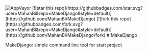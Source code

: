 <img alt="AppVeyor" src="https://badgen.net/badge/build/on%20development/green">
[![star this repo](https://githubbadges.com/star.svg?user=MahanBi&repo=MakeDjango&style=default)](https://github.com/MahanBi/MakeDjango)
[![fork this repo](https://githubbadges.com/fork.svg?user=MahanBi&repo=MakeDjango&style=default)](https://github.com/MahanBi/MakeDjango/fork)
# MakeDjango
 
MakeDjango: simple command line tool for start project
